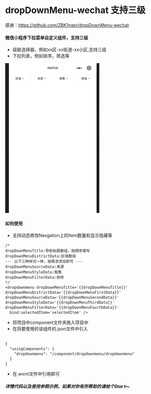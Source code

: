 # dropDownMenu-wechat 支持三级

感谢：https://github.com/ZBK1nger/dropDownMenu-wechat

#### 微信小程序下拉菜单自定义组件，支持三级

* 级联选择器，例如xx区-xx街道-xx小区,支持三级
* 下拉列表，例如排序，筛选等

![img](https://github.com/ZBK1nger/dropDownMenu-wechat/blob/master/source/Feb-16-2019%2000-49-26.gif)

#### 如何使用

* 支持动态修改Navgation上的Item数量和显示隐藏等

~~~
/*
dropDownMenuTitle:导航标题数组，按顺序填写
dropDownMenuDistrictData:区域数组
--- 以下三种样式一样，按需求添加即可 ---
dropDownMenuSourceData:来源
dropDownMenuStyleData:租售
dropDownMenuFilterData:排序
*/
<dropdownmenu dropDownMenuTitle='{{dropDownMenuTitle}}' dropDownMenuDistrictData='{{dropDownMenuFirstData}}' dropDownMenuSourceData='{{dropDownMenuSecondData}}' dropDownMenuStyleData='{{dropDownMenuThirdData}}' dropDownMenuFilterData='{{dropDownMenuFourthData}}'
  bind:selectedItem='selectedItem' />
~~~
* 将项目中component文件夹拖入项目中
* 在将要使用的该组件的.json文件中引入

~~~

{
  "usingComponents": {
    "dropdownmenu": "/component/dropdownmenu/dropdownmenu"
  }
}

~~~
* 在.wxml文件中引用即可

##### 详情代码以及使用参照示例，如果对你有所帮助的请给个Star✨~